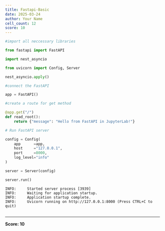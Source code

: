 ```yaml
---
title: Fastapi-Basic
date: 2025-03-24
author: Your Name
cell_count: 12
score: 10
---
```


```python
#import all neccessary libraries
```


```python
from fastapi import FastAPI
```


```python
import nest_asyncio
```


```python
from uvicorn import Config, Server
```


```python
nest_asyncio.apply()
```


```python
#connect the FastAPI
```


```python
app = FastAPI()
```


```python
#create a route for get method
```


```python
@app.get("/")
def read_root():
    return {"message": "Hello from FastAPI in JupyterLab!"}
```


```python
# Run FastAPI server
```


```python
config = Config(
    app      =app,
    host     ="127.0.0.1",
    port     =8000,
    log_level="info"
)

server = Server(config)

server.run()
```

    INFO:     Started server process [3939]
    INFO:     Waiting for application startup.
    INFO:     Application startup complete.
    INFO:     Uvicorn running on http://127.0.0.1:8000 (Press CTRL+C to quit)



```python

```


---
**Score: 10**
